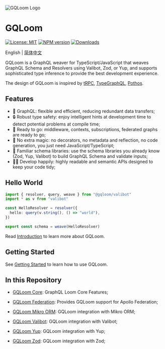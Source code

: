 ![GQLoom Logo](https://github.com/modevol-com/gqloom/blob/main/gqloom.svg?raw=true)

# GQLoom

[![License: MIT][license-image]][license-url]
[![NPM version][npm-image]][npm-url]
[![Downloads][downloads-image]][npm-url]

English | [简体中文](./README.zh-CN.md)

GQLoom is a GraphQL weaver for TypeScript/JavaScript that weaves GraphQL Schema and Resolvers using Valibot, Zod, or Yup, and supports sophisticated type inference to provide the best development experience.

The design of GQLoom is inspired by [tRPC](https://trpc.io/), [TypeGraphQL](https://typegraphql.com/), [Pothos](https://pothos-graphql.dev/).

## Features

- 🚀 GraphQL: flexible and efficient, reducing redundant data transfers;
- 🔒 Robust type safety: enjoy intelligent hints at development time to detect potential problems at compile time;
- 🔋 Ready to go: middleware, contexts, subscriptions, federated graphs are ready to go;
- 🔮 No extra magic: no decorators, no metadata and reflection, no code generation, you just need JavaScript/TypeScript;
- 🧩 Familiar schema libraries: use the schema libraries you already know (Zod, Yup, Valibot) to build GraphQL Schema and validate inputs;
- 🧑‍💻 Develop happily: highly readable and semantic APIs designed to keep your code tidy;

## Hello World

```ts
import { resolver, query, weave } from "@gqloom/valibot"
import * as v from "valibot"

const HelloResolver = resolver({
  hello: query(v.string(), () => "world"),
})

export const schema = weave(HelloResolver)
```

Read [Introduction](https://gqloom.dev/guide/introduction.html) to learn more about GQLoom.

## Getting Started

See [Getting Started](https://gqloom.dev/guide/getting-started.html) to learn how to use GQLoom.

## In this Repository

- [GQLoom Core](./packages/core/README.md): GraphQL Loom Core Features;

- [GQLoom Federation](./packages/federation/README.md): Provides GQLoom support for Apollo Federation;

- [GQLoom Mikro ORM](./packages/mikro-orm/README.md): GQLoom integration with Mikro ORM;

- [GQLoom Valibot](./packages/valibot/README.md): GQLoom integration with Valibot;

- [GQLoom Yup](./packages/yup/README.md): GQLoom integration with Yup;

- [GQLoom Zod](./packages/zod/README.md): GQLoom integration with Zod;

[license-image]: https://img.shields.io/badge/License-MIT-brightgreen.svg?style=flat-square
[license-url]: https://opensource.org/licenses/MIT
[npm-image]: https://img.shields.io/npm/v/%40gqloom%2Fcore.svg?style=flat-square
[npm-url]: https://www.npmjs.com/package/@gqloom/core
[downloads-image]: https://img.shields.io/npm/dm/%40gqloom%2Fcore.svg?style=flat-square
